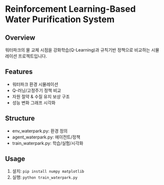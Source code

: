 # Reinforcement Learning-Based Water Purification System

## Overview
워터파크의 물 교체 시점을 강화학습(Q-Learning)과 규칙기반 정책으로 비교하는 시뮬레이션 프로젝트입니다.

## Features
- 워터파크 환경 시뮬레이션
- Q-러닝/고정주기 정책 비교
- 자원 절약 & 수질 유지 보상 구조
- 성능 변화 그래프 시각화

## Structure
- env_waterpark.py: 환경 정의
- agent_waterpark.py: 에이전트/정책
- train_waterpark.py: 학습/실험/시각화

## Usage
1. 설치: `pip install numpy matplotlib`
2. 실행: `python train_waterpark.py`